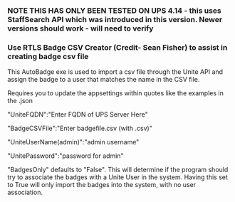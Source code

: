 ### NOTE THIS HAS ONLY BEEN TESTED ON UPS 4.14 - this uses StaffSearch API which was introduced in this version. Newer versions should work - will need to verify
### Use RTLS Badge CSV Creator (Credit- Sean Fisher) to assist in creating badge csv file
This AutoBadge exe is used to import a csv file through the Unite API and assign the badge to a user that matches the name in the CSV file.

Requires you to update the appsettings within quotes like the examples in the .json

   "UniteFQDN":"Enter FQDN of UPS Server Here"
   
   "BadgeCSVFile":"Enter badgefile.csv (with .csv)"
   
   "UniteUserName(admin)":"admin username"
   
   "UnitePassword":"password for admin"
   
   
   "BadgesOnly" defaults to "False".  This will determine if the program should try to associate the badges with a Unite User in the system.  Having this set to True will only import the badges into the system, with no user association. 
